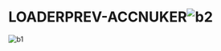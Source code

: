 # LOADERPREV-ACCNUKER![b2](https://user-images.githubusercontent.com/116375000/199771828-75ffbd12-2d91-4f8e-8606-d781b926db6f.PNG)
![b1](https://user-images.githubusercontent.com/116375000/199771831-329e3fc0-b1ea-4ecc-a3ec-00786953af6c.PNG)
